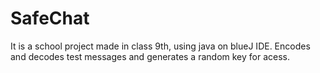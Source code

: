 # SafeChat
It is a school project made in class 9th, using java on blueJ IDE. Encodes and decodes test messages and generates a random key for acess.
